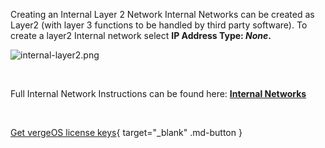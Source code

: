 

Creating an Internal Layer 2 Network
Internal Networks can be created as Layer2 (with layer 3 functions to be handled by third party software). To create a layer2 Internal network select **IP Address Type: ***None***.**

![internal-layer2.png](/product-guide/screenshots/internal-layer2.png)




<br>

Full Internal Network Instructions can be found here: [**Internal Networks**](/product-guide/networks/internal-networks)

<br>

[Get vergeOS license keys](https://www.verge.io/test-drive){ target="_blank" .md-button }